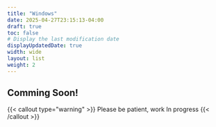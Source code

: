 ```yaml
---
title: "Windows"
date: 2025-04-27T23:15:13-04:00
draft: true
toc: false
# Display the last modification date
displayUpdatedDate: true
width: wide
layout: list
weight: 2
---
```


## Comming Soon!

{{< callout type="warning" >}}
  Please be patient, work In progress
{{< /callout >}}